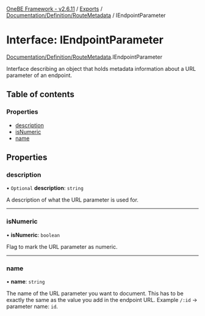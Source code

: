 [OneBE Framework - v2.6.11](../README.md) / [Exports](../modules.md) / [Documentation/Definition/RouteMetadata](../modules/Documentation_Definition_RouteMetadata.md) / IEndpointParameter

# Interface: IEndpointParameter

[Documentation/Definition/RouteMetadata](../modules/Documentation_Definition_RouteMetadata.md).IEndpointParameter

Interface describing an object that holds metadata information
about a URL parameter of an endpoint.

## Table of contents

### Properties

- [description](Documentation_Definition_RouteMetadata.IEndpointParameter.md#description)
- [isNumeric](Documentation_Definition_RouteMetadata.IEndpointParameter.md#isnumeric)
- [name](Documentation_Definition_RouteMetadata.IEndpointParameter.md#name)

## Properties

### description

• `Optional` **description**: `string`

A description of what the URL parameter is used for.

___

### isNumeric

• **isNumeric**: `boolean`

Flag to mark the URL parameter as numeric.

___

### name

• **name**: `string`

The name of the URL parameter you want to document. This has to be exactly the same
as the value you add in the endpoint URL. Example `/:id` -> parameter name: `id`.
